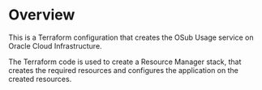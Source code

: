 # Overview
This is a Terraform configuration that creates the OSub Usage service on Oracle Cloud Infrastructure.

The Terraform code is used to create a Resource Manager stack, that creates the required resources and configures the application on the created resources.